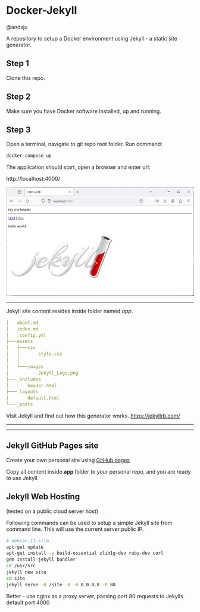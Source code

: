 # Docker-Jekyll
@andsju

A repository to setup a Docker environment using Jekyll - a static site generator. 

## Step 1
Clone this repo.

## Step 2
Make sure you have Docker software installed, up and running.

## Step 3
Open a terminal, navigate to git repo root folder. Run command:

```bash
docker-compose up
```

The application should start, open a browser and enter url:

http://localhost:4000/

![Browser](screens/jekyll-1.png)

---

Jekyll site content resides inside folder named *app*. 

```yml
│   about.md
│   index.md
│   _config.yml
├───assets
│   ├───css
│   │       style.css
│   │
│   └───images
│           Jekyll_Logo.png
├───_includes
│       header.html
├───_layouts
│       default.html
└───_posts
```

Visit Jekyll and find out how this generator works.
https://jekyllrb.com/ 


---
---

## Jekyll GitHub Pages site

Create your own personal site using [GitHub pages](https://docs.github.com/en/pages/getting-started-with-github-pages/creating-a-github-pages-site)

Copy all content inside **app** folder to your personal repo, and you are ready to use Jekyll.  




## Jekyll Web Hosting 

(tested on a public cloud server host)

Following commands can be used to setup a simple Jekyll site from command line. This will use the current server public IP.

```bash
# debian:11-slim
apt-get update
apt-get install -y build-essential zlib1g-dev ruby-dev curl
gem install jekyll bundler
cd /usr/src
jekyll new site
cd site
jekyll serve -d /site -B -H 0.0.0.0 -P 80
```

Better - use nginx as a proxy server, passing port 80 requests to Jekylls default port 4000 